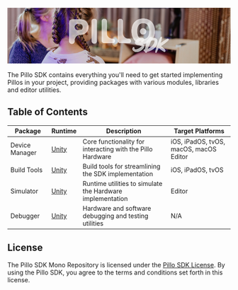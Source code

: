 ![readme banner](https://github.com/hulanbv/pillo-sdk/blob/master/.github/wiki/readme-banner.png?raw=true)

The Pillo SDK contains everything you'll need to get started implementing Pillos in your project, providing packages with various modules, libraries and editor utilities.

## Table of Contents

| Package        | Runtime                                                                      | Description                                                | Target Platforms                       |
| -------------- | ---------------------------------------------------------------------------- | ---------------------------------------------------------- | -------------------------------------- |
| Device Manager | [Unity](https://github.com/hulanbv/pillo-sdk/tree/master/UnityDeviceManager) | Core functionality for interacting with the Pillo Hardware | iOS, iPadOS, tvOS, macOS, macOS Editor |
| Build Tools    | [Unity](https://github.com/hulanbv/pillo-sdk/tree/master/UnityBuildTools)    | Build tools for streamlining the SDK implementation        | iOS, iPadOS, tvOS                      |
| Simulator      | [Unity](https://github.com/hulanbv/pillo-sdk/tree/master/UnitySimulator)     | Runtime utilities to simulate the Hardware implementation  | Editor                                 |
| Debugger       | [Unity](https://github.com/hulanbv/pillo-sdk/tree/master/UnityDebugger)      | Hardware and software debugging and testing utilities      | N/A                                    |

## License

The Pillo SDK Mono Repository is licensed under the [Pillo SDK License](https://github.com/hulanbv/pillo-sdk/blob/master/LICENSE.md). By using the Pillo SDK, you agree to the terms and conditions set forth in this license.

